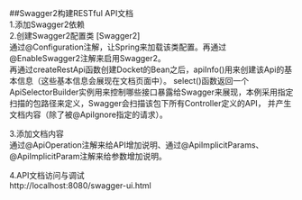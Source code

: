 ##Swagger2构建RESTful API文档   
1.添加Swagger2依赖  
2.创建Swagger2配置类 [Swagger2]    
  通过@Configuration注解，让Spring来加载该类配置。再通过@EnableSwagger2注解来启用Swagger2。  
  再通过createRestApi函数创建Docket的Bean之后，apiInfo()用来创建该Api的基本信息（这些基本信息会展现在文档页面中）。
  select()函数返回一个ApiSelectorBuilder实例用来控制哪些接口暴露给Swagger来展现，本例采用指定扫描的包路径来定义，Swagger会扫描该包下所有Controller定义的API，
  并产生文档内容（除了被@ApiIgnore指定的请求）。  
  
3.添加文档内容  
    通过@ApiOperation注解来给API增加说明、通过@ApiImplicitParams、@ApiImplicitParam注解来给参数增加说明。  

4.API文档访问与调试  
    http://localhost:8080/swagger-ui.html
 